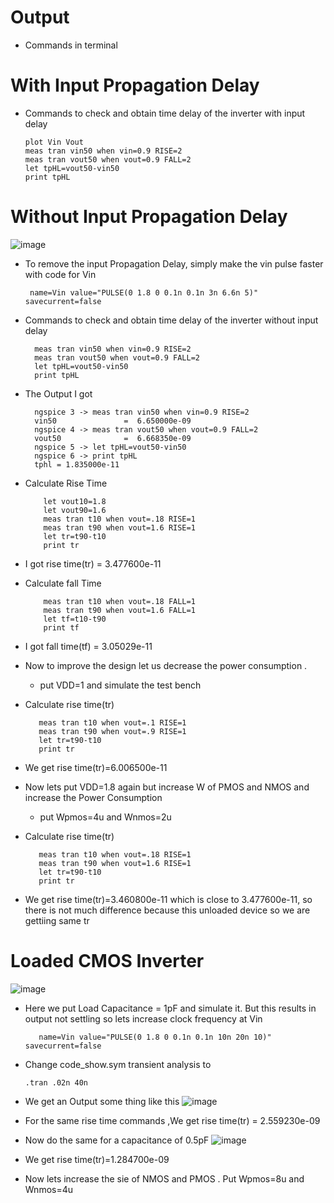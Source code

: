 # Output
- Commands in terminal
  
# With Input Propagation Delay

-  Commands to check and obtain time delay of the inverter with input delay
   ```
   plot Vin Vout
   meas tran vin50 when vin=0.9 RISE=2
   meas tran vout50 when vout=0.9 FALL=2
   let tpHL=vout50-vin50
   print tpHL
# Without Input Propagation Delay

![image](https://github.com/chennakeshavadasa/CMOS-Inverter/assets/123294639/065b0d5c-0373-4b6f-a143-a2135c3fc579)


- To remove the input Propagation Delay, simply make the vin pulse faster with code for Vin
  
   ```
    name=Vin value="PULSE(0 1.8 0 0.1n 0.1n 3n 6.6n 5)" savecurrent=false
-  Commands to check and obtain time delay of the inverter without input delay
     ```
       meas tran vin50 when vin=0.9 RISE=2
       meas tran vout50 when vout=0.9 FALL=2
       let tpHL=vout50-vin50
       print tpHL
- The Output I got
  ```
    ngspice 3 -> meas tran vin50 when vin=0.9 RISE=2
    vin50               =  6.650000e-09
    ngspice 4 -> meas tran vout50 when vout=0.9 FALL=2
    vout50              =  6.668350e-09
    ngspice 5 -> let tpHL=vout50-vin50
    ngspice 6 -> print tpHL
    tphl = 1.835000e-11
- Calculate Rise Time
  ```
      let vout10=1.8
      let vout90=1.6
      meas tran t10 when vout=.18 RISE=1
      meas tran t90 when vout=1.6 RISE=1
      let tr=t90-t10
      print tr    
- I got rise time(tr) = 3.477600e-11
 
- Calculate fall Time
  ```
      meas tran t10 when vout=.18 FALL=1
      meas tran t90 when vout=1.6 FALL=1
      let tf=t10-t90
      print tf
- I got fall time(tf) = 3.05029e-11
- Now to improve the design let us decrease the power consumption .
  - put VDD=1 and simulate the test bench
- Calculate rise time(tr)
   ```
      meas tran t10 when vout=.1 RISE=1
      meas tran t90 when vout=.9 RISE=1
      let tr=t90-t10
      print tr
 - We get rise time(tr)=6.006500e-11
- Now lets put VDD=1.8 again but increase W of PMOS and NMOS and increase the Power Consumption
  - put Wpmos=4u and Wnmos=2u
 - Calculate rise time(tr)
   ```
      meas tran t10 when vout=.18 RISE=1
      meas tran t90 when vout=1.6 RISE=1
      let tr=t90-t10
      print tr
  - We get rise time(tr)=3.460800e-11 which is close to 3.477600e-11, so there is not much difference because this unloaded device so we are gettiing same tr
# Loaded CMOS Inverter
 ![image](https://github.com/chennakeshavadasa/CMOS-Inverter/assets/123294639/c156fb0b-7c88-4b9e-86bb-99d5e44353dd)

 - Here we put Load Capacitance = 1pF and simulate it. But this results in output not settling so lets increase clock frequency at Vin
    ```
       name=Vin value="PULSE(0 1.8 0 0.1n 0.1n 10n 20n 10)" savecurrent=false
- Change code_show.sym transient analysis to
   ```
   .tran .02n 40n
- We get an Output some thing like this
  ![image](https://github.com/chennakeshavadasa/CMOS-Inverter/assets/123294639/96c46995-f369-448d-a502-6d45957a4607)

- For the same rise time commands ,We get rise time(tr) = 2.559230e-09
- Now do the same for a capacitance of 0.5pF
![image](https://github.com/chennakeshavadasa/CMOS-Inverter/assets/123294639/a623f563-9976-4636-bfc4-f84459db0c41)
- We get rise time(tr)=1.284700e-09
- Now lets increase the sie of NMOS and PMOS . Put Wpmos=8u and Wnmos=4u
  
     


